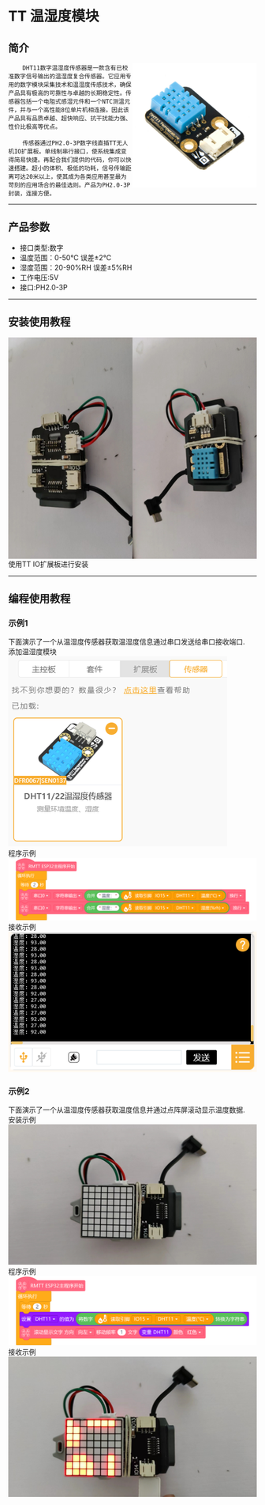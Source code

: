 # **TT 温湿度模块**
## **简介**
<img src="IMG/温湿度传感器.png" title="TT IO扩展板" width="50%" align="right">  
    
        DHT11数字温湿度传感器是一款含有已校准数字信号输出的温湿度复合传感器。它应用专用的数字模块采集技术和温湿度传感技术，确保产品具有极高的可靠性与卓越的长期稳定性。传感器包括一个电阻式感湿元件和一个NTC测温元件，并与一个高性能8位单片机相连接。因此该产品具有品质卓越、超快响应、抗干扰能力强、性价比极高等优点。

        传感器通过PH2.0-3P数字线直插TT无人机IO扩展板。单线制串行接口，使系统集成变得简易快捷。再配合我们提供的代码，你可以快速搭建。超小的体积、极低的功耗，信号传输距离可达20米以上，使其成为各类应用甚至最为苛刻的应用场合的最佳选则。产品为PH2.0-3P封装，连接方便。

_____

## **产品参数**
<ul>
<li>接口类型:数字</li>
<li>温度范围：0-50℃ 误差±2℃</li>
<li>湿度范围：20-90%RH 误差±5%RH</li>
<li>工作电压:5V</li>
<li>接口:PH2.0-3P</li>
</ul>

_______

## **安装使用教程**
<img src="IMG/温湿度传感器 (1).png" title="蜂鸣器安装1" width="50%" align="left" >  
<img src="IMG/温湿度传感器 (2).png" title="蜂鸣器安装2" width="50%" align="right" >  
使用TT IO扩展板进行安装  

_______

## **编程使用教程**
### **示例1**
下面演示了一个从温湿度传感器获取温湿度信息通过串口发送给串口接收端口.  
添加温湿度模块
<img src="IMG/Mind+温湿度示例.PNG" >   
程序示例
<img src="IMG/Mind+温湿度示例1.PNG" >  
接收示例
<img src="IMG/Mind+温湿度示例2.PNG" >  

### **示例2**
下面演示了一个从温湿度传感器获取温度信息并通过点阵屏滚动显示温度数据.  
安装示例
<img src="IMG/Mind+温湿度示例3.png" >   
程序示例
<img src="IMG/Mind+温湿度示例4.PNG" >  
接收示例
<img src="IMG/Mind+温湿度示例5.png" > 